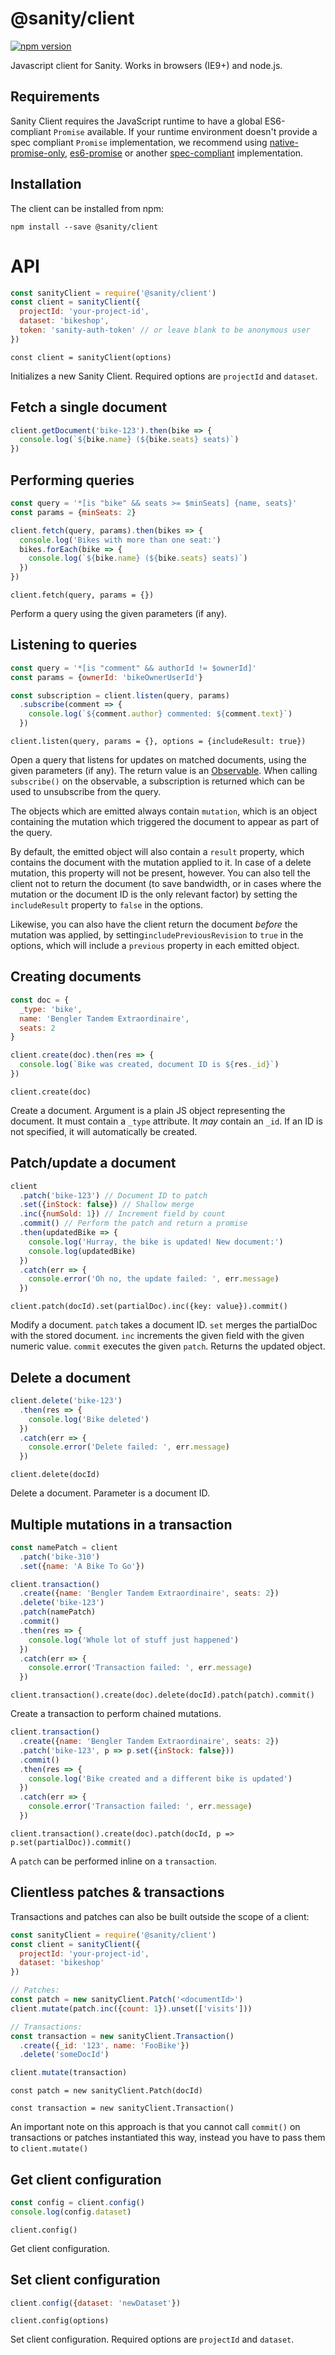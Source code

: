 # @sanity/client

[![npm version](http://img.shields.io/npm/v/@sanity/client.svg?style=flat-square)](http://browsenpm.org/package/@sanity/client)

Javascript client for Sanity. Works in browsers (IE9+) and node.js.

## Requirements
Sanity Client requires the JavaScript runtime to have a global ES6-compliant `Promise` available. If your runtime environment doesn't provide a spec compliant `Promise` implementation, we recommend using [native-promise-only](https://www.npmjs.com/package/native-promise-only), [es6-promise](https://www.npmjs.com/package/es6-promise) or another [spec-compliant](https://promisesaplus.com/implementations) implementation.

## Installation

The client can be installed from npm:

```
npm install --save @sanity/client
```

# API

```js
const sanityClient = require('@sanity/client')
const client = sanityClient({
  projectId: 'your-project-id',
  dataset: 'bikeshop',
  token: 'sanity-auth-token' // or leave blank to be anonymous user
})
```

`const client = sanityClient(options)`

Initializes a new Sanity Client. Required options are `projectId` and `dataset`.

## Fetch a single document

```js
client.getDocument('bike-123').then(bike => {
  console.log(`${bike.name} (${bike.seats} seats)`)
})
```

## Performing queries

```js
const query = '*[is "bike" && seats >= $minSeats] {name, seats}'
const params = {minSeats: 2}

client.fetch(query, params).then(bikes => {
  console.log('Bikes with more than one seat:')
  bikes.forEach(bike => {
    console.log(`${bike.name} (${bike.seats} seats)`)
  })
})
```

`client.fetch(query, params = {})`

Perform a query using the given parameters (if any).

## Listening to queries

```js
const query = '*[is "comment" && authorId != $ownerId]'
const params = {ownerId: 'bikeOwnerUserId'}

const subscription = client.listen(query, params)
  .subscribe(comment => {
    console.log(`${comment.author} commented: ${comment.text}`)
  })
```

`client.listen(query, params = {}, options = {includeResult: true})`

Open a query that listens for updates on matched documents, using the given parameters (if any). The return value is an [Observable](https://github.com/sanity-io/observable). When calling `subscribe()` on the observable, a subscription is returned which can be used to unsubscribe from the query.

The objects which are emitted always contain `mutation`, which is an object containing the mutation which triggered the document to appear as part of the query.

By default, the emitted object will also contain a `result` property, which contains the document with the mutation applied to it. In case of a delete mutation, this property will not be present, however. You can also tell the client not to return the document (to save bandwidth, or in cases where the mutation or the document ID is the only relevant factor) by setting the `includeResult` property to `false` in the options.

Likewise, you can also have the client return the document *before* the mutation was applied, by setting`includePreviousRevision` to `true` in the options, which will include a `previous` property in each emitted object.

## Creating documents

```js
const doc = {
  _type: 'bike',
  name: 'Bengler Tandem Extraordinaire',
  seats: 2
}

client.create(doc).then(res => {
  console.log(`Bike was created, document ID is ${res._id}`)
})
```

`client.create(doc)`

Create a document. Argument is a plain JS object representing the document. It must contain a `_type` attribute. It *may* contain an `_id`. If an ID is not specified, it will automatically be created.


## Patch/update a document

```js
client
  .patch('bike-123') // Document ID to patch
  .set({inStock: false}) // Shallow merge
  .inc({numSold: 1}) // Increment field by count
  .commit() // Perform the patch and return a promise
  .then(updatedBike => {
    console.log('Hurray, the bike is updated! New document:')
    console.log(updatedBike)
  })
  .catch(err => {
    console.error('Oh no, the update failed: ', err.message)
  })
```

`client.patch(docId).set(partialDoc).inc({key: value}).commit()`

Modify a document. `patch` takes a document ID. `set` merges the partialDoc with the stored document. `inc` increments the given field with the given numeric value. `commit` executes the given `patch`. Returns the updated object.


## Delete a document

```js
client.delete('bike-123')
  .then(res => {
    console.log('Bike deleted')
  })
  .catch(err => {
    console.error('Delete failed: ', err.message)
  })
```

`client.delete(docId)`

Delete a document. Parameter is a document ID.

## Multiple mutations in a transaction

```js
const namePatch = client
  .patch('bike-310')
  .set({name: 'A Bike To Go'})

client.transaction()
  .create({name: 'Bengler Tandem Extraordinaire', seats: 2})
  .delete('bike-123')
  .patch(namePatch)
  .commit()
  .then(res => {
    console.log('Whole lot of stuff just happened')
  })
  .catch(err => {
    console.error('Transaction failed: ', err.message)
  })
```
`client.transaction().create(doc).delete(docId).patch(patch).commit()`

Create a transaction to perform chained mutations.


```js
client.transaction()
  .create({name: 'Bengler Tandem Extraordinaire', seats: 2})
  .patch('bike-123', p => p.set({inStock: false}))
  .commit()
  .then(res => {
    console.log('Bike created and a different bike is updated')
  })
  .catch(err => {
    console.error('Transaction failed: ', err.message)
  })
```

`client.transaction().create(doc).patch(docId, p => p.set(partialDoc)).commit()`

A `patch` can be performed inline on a `transaction`.


## Clientless patches & transactions

Transactions and patches can also be built outside the scope of a client:

```js
const sanityClient = require('@sanity/client')
const client = sanityClient({
  projectId: 'your-project-id',
  dataset: 'bikeshop'
})

// Patches:
const patch = new sanityClient.Patch('<documentId>')
client.mutate(patch.inc({count: 1}).unset(['visits']))

// Transactions:
const transaction = new sanityClient.Transaction()
  .create({_id: '123', name: 'FooBike'})
  .delete('someDocId')

client.mutate(transaction)
```

`const patch = new sanityClient.Patch(docId)`

`const transaction = new sanityClient.Transaction()`

An important note on this approach is that you cannot call `commit()` on transactions or patches instantiated this way, instead you have to pass them to `client.mutate()`

## Get client configuration

```js
const config = client.config()
console.log(config.dataset)
```

`client.config()`

Get client configuration.


## Set client configuration

```js
client.config({dataset: 'newDataset'})
```

`client.config(options)`

Set client configuration. Required options are `projectId` and `dataset`.
